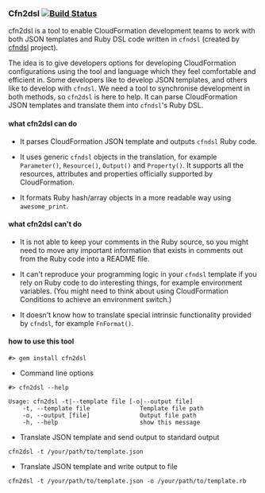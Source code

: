 ### Cfn2dsl [![Build Status](https://travis-ci.org/realestate-com-au/cfn2dsl.svg?branch=master)](https://travis-ci.org/realestate-com-au/cfn2dsl) 

cfn2dsl is a tool to enable CloudFormation development teams to work with both JSON templates and Ruby DSL code written in `cfndsl` (created by [cfndsl](https://github.com/stevenjack/cfndsl) project).

The idea is to give developers options for developing CloudFormation configurations using the tool and language which they feel comfortable and efficient in. Some developers like to develop JSON templates, and others like to develop with `cfndsl`. We need a tool to synchronise development in both methods, so `cfn2dsl` is here to help. It can parse CloudFormation JSON templates and translate them into `cfndsl`'s Ruby DSL.

#### what cfn2dsl can do


* It parses CloudFormation JSON template and outputs `cfndsl` Ruby code.

* It uses generic `cfndsl` objects in the translation, for example `Parameter()`, `Resource()`, `Output()` and `Property()`. It supports all the resources, attributes and properties officially supported by CloudFormation.

* It formats Ruby hash/array objects in a more readable way using `awesome_print`.

#### what cfn2dsl can't do

* It is not able to keep your comments in the Ruby source, so you might need to move any important information that exists in comments out from the Ruby code into a README file.

* It can't reproduce your programming logic in your `cfndsl` template if you rely on Ruby code to do interesting things, for example environment variables. (You might need to think about using CloudFormation Conditions to achieve an environment switch.)

* It doesn't know how to translate special intrinsic functionality provided by `cfndsl`, for example `FnFormat()`.


#### how to use this tool

```
#> gem install cfn2dsl
```

* Command line options

```
#> cfn2dsl --help

Usage: cfn2dsl -t|--template file [-o|--output file]
    -t, --template file              Template file path
    -o, --output [file]              Output file path
    -h, --help                       show this message
```

* Translate JSON template and send output to standard output

```
cfn2dsl -t /your/path/to/template.json
```

* Translate JSON template and write output to file

```
cfn2dsl -t /your/path/to/template.json -o /your/path/to/template.rb
```
